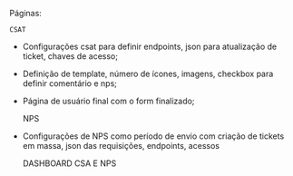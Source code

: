 Páginas:

    CSAT

 - Configurações csat para definir endpoints, json para atualização de ticket, chaves de acesso;
 - Definição de template, número de ícones, imagens, checkbox para definir comentário e nps;
 - Página de usuário final com o form finalizado;

    NPS
- Configurações de NPS como período de envio com criação de tickets em massa, json das requisições,
  endpoints, acessos

    DASHBOARD CSA E NPS

